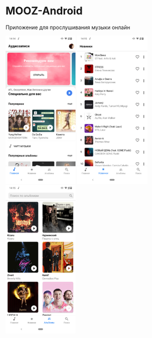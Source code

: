 # MOOZ-Android

Приложение для прослушивания музыки онлайн
      
<img src="https://raw.githubusercontent.com/sidenevkirill/Sidenevkirill.github.io/master/img/Screenshot_20210116-141448.png" alt="Screenshot 1" height="400"> <img src="https://raw.githubusercontent.com/sidenevkirill/Sidenevkirill.github.io/master/img/Screenshot_20210116-141515.png" alt="Screenshot 2" height="400"> <img src="https://raw.githubusercontent.com/sidenevkirill/Sidenevkirill.github.io/master/img/Screenshot_20210116-141523.png" alt="Screenshot 3" height="400">

